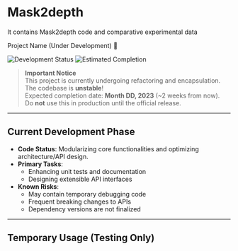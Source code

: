 # Mask2depth
It contains Mask2depth code and comparative experimental data

 Project Name (Under Development) 🚧

![Development Status](https://img.shields.io/badge/status-refactoring__%26__encapsulation-orange?style=flat-square)
![Estimated Completion](https://img.shields.io/badge/ETA-2023-XX-XX-blue?style=flat-square)

> **Important Notice**  
> This project is currently undergoing refactoring and encapsulation. The codebase is **unstable**!  
> Expected completion date: **Month DD, 2023** (~2 weeks from now).  
> Do **not** use this in production until the official release.

---

## Current Development Phase

- **Code Status**: Modularizing core functionalities and optimizing architecture/API design.
- **Primary Tasks**:
  - Enhancing unit tests and documentation
  - Designing extensible API interfaces
- **Known Risks**:
  - May contain temporary debugging code
  - Frequent breaking changes to APIs
  - Dependency versions are not finalized

---

## Temporary Usage (Testing Only)
